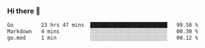### Hi there 👋

<!--
**yeya24/yeya24** is a ✨ _special_ ✨ repository because its `README.md` (this file) appears on your GitHub profile.

Here are some ideas to get you started:

- 🔭 I’m currently working on ...
- 🌱 I’m currently learning ...
- 👯 I’m looking to collaborate on ...
- 🤔 I’m looking for help with ...
- 💬 Ask me about ...
- 📫 How to reach me: ...
- 😄 Pronouns: ...
- ⚡ Fun fact: ...
-->

<!--START_SECTION:waka-->

```txt
Go         23 hrs 47 mins  █████████████████████████   99.58 %
Markdown   4 mins          ░░░░░░░░░░░░░░░░░░░░░░░░░   00.30 %
go.mod     1 min           ░░░░░░░░░░░░░░░░░░░░░░░░░   00.12 %
```

<!--END_SECTION:waka-->
